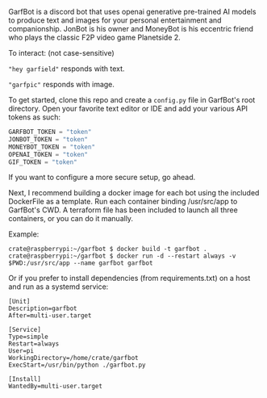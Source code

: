 GarfBot is a discord bot that uses openai generative pre-trained AI models to produce text and images for your personal entertainment and companionship.
JonBot is his owner and MoneyBot is his eccentric friend who plays the classic F2P video game Planetside 2.

To interact: (not case-sensitive)

`"hey garfield"`
    responds with text.

`"garfpic"`
    responds with image.

To get started, clone this repo and create a `config.py` file in GarfBot's root directory. Open your favorite text editor or IDE and add your various API tokens as such:

```python
GARFBOT_TOKEN = "token"
JONBOT_TOKEN = "token"
MONEYBOT_TOKEN = "token"
OPENAI_TOKEN = "token"
GIF_TOKEN = "token"
```
If you want to configure a more secure setup, go ahead.

Next, I recommend building a docker image for each bot using the included DockerFile as a template. Run each container binding /usr/src/app to GarfBot's CWD.
A terraform file has been included to launch all three containers, or you can do it manually.

Example:
```console
crate@raspberrypi:~/garfbot $ docker build -t garfbot .
crate@raspberrypi:~/garfbot $ docker run -d --restart always -v $PWD:/usr/src/app --name garfbot garfbot
```

Or if you prefer to install dependencies (from requirements.txt) on a host and run as a systemd service:
```console
[Unit]
Description=garfbot
After=multi-user.target

[Service]
Type=simple
Restart=always
User=pi
WorkingDirectory=/home/crate/garfbot
ExecStart=/usr/bin/python ./garfbot.py

[Install]
WantedBy=multi-user.target
```

